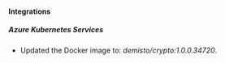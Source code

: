 #### Integrations
##### Azure Kubernetes Services
- Updated the Docker image to: *demisto/crypto:1.0.0.34720*.
